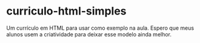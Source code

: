 # curriculo-html-simples
Um currículo em HTML para usar como exemplo na aula. Espero que meus alunos usem a criatividade para deixar esse modelo ainda melhor.
